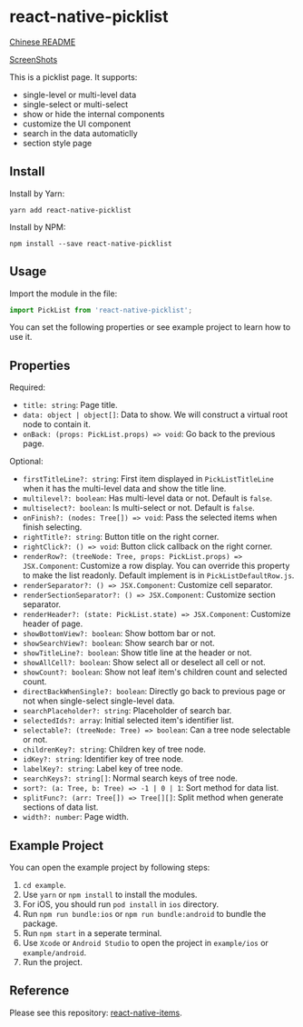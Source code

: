 # react-native-picklist

[Chinese README](README-zh_CN.md)

[ScreenShots](resource/ScreenShot.md)

This is a picklist page. It supports:

* single-level or multi-level data
* single-select or multi-select
* show or hide the internal components
* customize the UI component
* search in the data automaticlly
* section style page

## Install

Install by Yarn:

```shell
yarn add react-native-picklist
```

Install by NPM:

```shell
npm install --save react-native-picklist
```

## Usage

Import the module in the file:

```jsx
import PickList from 'react-native-picklist';
```

You can set the following properties or see example project to learn how to use it.

## Properties

Required:

* `title: string`:  Page title.
* `data: object | object[]`: Data to show. We will construct a virtual root node to contain it.
* `onBack: (props: PickList.props) => void`: Go back to the previous page.

Optional:

* `firstTitleLine?: string`: First item displayed in `PickListTitleLine` when it has the multi-level data and show the title line.
* `multilevel?: boolean`: Has multi-level data or not. Default is `false`.
* `multiselect?: boolean`: Is multi-select or not. Default is `false`.
* `onFinish?: (nodes: Tree[]) => void`: Pass the selected items when finish selecting.
* `rightTitle?: string`: Button title on the right corner.
* `rightClick?: () => void`: Button click callback on the right corner.
* `renderRow?: (treeNode: Tree, props: PickList.props) => JSX.Component`: Customize a row display. You can override this property to make the list readonly. Default implement is in `PickListDefaultRow.js`.
* `renderSeparator?: () => JSX.Component`: Customize cell separator.
* `renderSectionSeparator?: () => JSX.Component`: Customize section separator.
* `renderHeader?: (state: PickList.state) => JSX.Component`: Customize header of page.
* `showBottomView?: boolean`: Show bottom bar or not.
* `showSearchView?: boolean`: Show search bar or not.
* `showTitleLine?: boolean`: Show title line at the header or not.
* `showAllCell?: boolean`: Show select all or deselect all cell or not.
* `showCount?: boolean`: Show not leaf item's children count and selected count.
* `directBackWhenSingle?: boolean`: Directly go back to previous page or not when single-select single-level data.
* `searchPlaceholder?: string`: Placeholder of search bar.
* `selectedIds?: array`: Initial selected item's identifier list.
* `selectable?: (treeNode: Tree) => boolean`: Can a tree node selectable or not.
* `childrenKey?: string`: Children key of tree node.
* `idKey?: string`: Identifier key of tree node.
* `labelKey?: string`: Label key of tree node.
* `searchKeys?: string[]`: Normal search keys of tree node.
* `sort?: (a: Tree, b: Tree) => -1 | 0 | 1`: Sort method for data list.
* `splitFunc?: (arr: Tree[]) => Tree[][]`: Split method when generate sections of data list.
* `width?: number`: Page width.

## Example Project

You can open the example project by following steps:

1. `cd example`.
1. Use `yarn` or `npm install` to install the modules.
1. For iOS, you should run `pod install` in `ios` directory.
1. Run `npm run bundle:ios` or `npm run bundle:android` to bundle the package.
1. Run `npm start` in a seperate terminal.
1. Use `Xcode` or `Android Studio` to open the project in `example/ios` or `example/android`.
1. Run the project.

## Reference

Please see this repository: [react-native-items](https://github.com/gaoxiaosong/react-native-items).